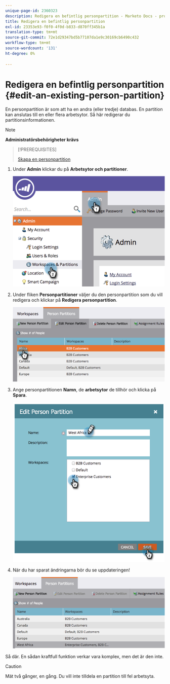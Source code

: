 ```yaml
---
unique-page-id: 2360323
description: Redigera en befintlig personpartition - Marketo Docs - produktdokumentation
title: Redigera en befintlig personpartition
exl-id: 23353e93-f0f0-4f0d-b833-d870ff345b1a
translation-type: tm+mt
source-git-commit: 72e1d29347bd5b77107da1e9c30169cb6490c432
workflow-type: tm+mt
source-wordcount: '131'
ht-degree: 0%

---
```


# Redigera en befintlig personpartition {#edit-an-existing-person-partition}

En personpartition är som att ha en andra (eller tredje) databas. En partition kan anslutas till en eller flera arbetsytor. Så här redigerar du partitionsinformationen.

>[!NOTE]
>
>**Administratörsbehörigheter krävs**

>[!PREREQUISITES]
>
>[Skapa en personpartition](/help/marketo/product-docs/administration/workspaces-and-person-partitions/create-a-person-partition.md)

1. Under **Admin** klickar du på **Arbetsytor och partitioner**.

   ![](assets/image2014-9-17-10-3a51-3a23.png)

1. Under fliken **Personpartitioner** väljer du den personpartition som du vill redigera och klickar på **Redigera personpartition**.

   ![](assets/two-5.png)

1. Ange personpartitionen **Namn**, de **arbetsytor** de tillhör och klicka på **Spara**.

   ![](assets/three-5.png)

1. När du har sparat ändringarna bör du se uppdateringen!

   ![](assets/four-4.png)

Så där. En sådan kraftfull funktion verkar vara komplex, men det är den inte.

>[!CAUTION]
>
>Mät två gånger, en gång. Du vill inte tilldela en partition till fel arbetsyta.
